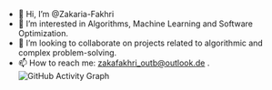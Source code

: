 - 👋 Hi, I’m @Zakaria-Fakhri
- 👀 I’m interested in Algorithms, Machine Learning and Software Optimization.
- 💞️ I’m looking to collaborate on projects related to algorithmic and complex problem-solving.
- 📫 How to reach me: zakafakhri_outb@outlook.de .
![GitHub Activity Graph](https://github-readme-activity-graph.cyclic.app/graph?username=Zakaria-Fakhri)
